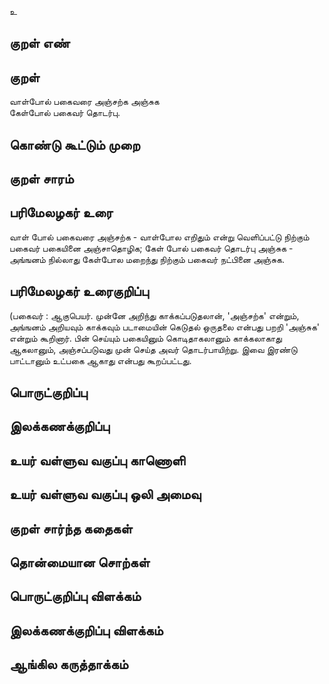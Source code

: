 உ

## குறள் எண் 


## குறள் 
வாள்போல் பகைவரை அஞ்சற்க அஞ்சுக  
கேள்போல் பகைவர் தொடர்பு.

## கொண்டு கூட்டும் முறை


## குறள் சாரம் 


## பரிமேலழகர் உரை
வாள் போல் பகைவரை அஞ்சற்க - வாள்போல எறிதும் என்று வெளிப்பட்டு நிற்கும் பகைவர் பகையினை அஞ்சாதொழிக; கேள் போல் பகைவர் தொடர்பு அஞ்சுக - அங்ஙனம் நில்லாது கேள்போல மறைந்து நிற்கும் பகைவர் நட்பினை அஞ்சுக. 
## பரிமேலழகர் உரைகுறிப்பு   
(பகைவர் : ஆகுபெயர். முன்னே அறிந்து காக்கப்படுதலான், 'அஞ்சற்க' என்றும், அங்ஙனம் அறியவும் காக்கவும் படாமையின் கெடுதல் ஒருதலை என்பது பறறி 'அஞ்சுக' என்றும் கூறினார். பின் செய்யும் பகையினும் கொடிதாகலானும் காக்கலாகாது ஆகலானும், அஞ்சப்படுவது முன் செய்த அவர் தொடர்பாயிற்று. இவை இரண்டு பாட்டானும் உட்பகை ஆகாது என்பது கூறப்பட்டது.


## பொருட்குறிப்பு 


## இலக்கணக்குறிப்பு  


## உயர் வள்ளுவ வகுப்பு காணொளி


## உயர் வள்ளுவ வகுப்பு ஒலி அமைவு 

 
## குறள் சார்ந்த கதைகள் 


## தொன்மையான சொற்கள்


## பொருட்குறிப்பு விளக்கம்


## இலக்கணக்குறிப்பு விளக்கம்


## ஆங்கில கருத்தாக்கம் 


